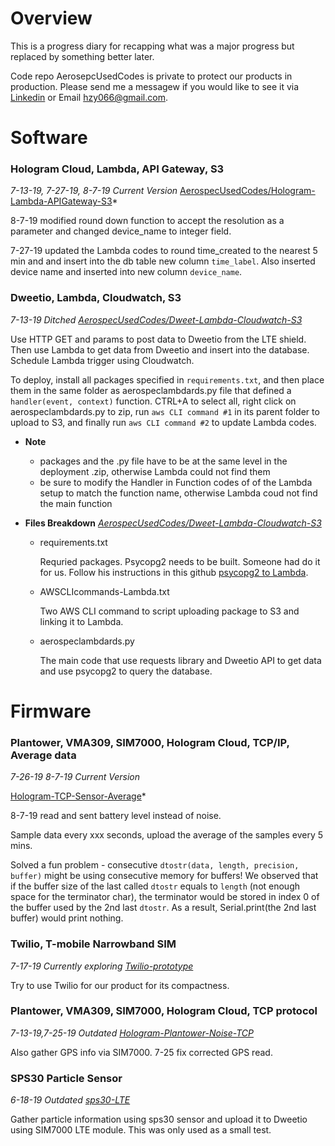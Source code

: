 # Overview
This is a progress diary for recapping what was a major progress but replaced by something better later. 

Code repo AerosepcUsedCodes is private to protect our products in production. Please send me a messagew if you would like to see it via [Linkedin](https://www.linkedin.com/in/ziyi-huang86/) or Email hzy066@gmail.com.

# Software

### Hologram Cloud, Lambda, API Gateway, S3
*7-13-19, 7-27-19, 8-7-19 Current Version*
[AerospecUsedCodes/Hologram-Lambda-APIGateway-S3](https://github.com/hzy86/AerospecUsedCodes/tree/master/Hologram-Lambda-APIGateway-S3)*

8-7-19 modified round down function to accept the resolution as a parameter and changed device_name to integer field.

7-27-19 updated the Lambda codes to round time_created to the nearest 5 min and and insert into the db table new column ```time_label```. Also inserted device name and inserted into new column ```device_name```.

### Dweetio, Lambda, Cloudwatch, S3 
*7-13-19 Ditched [AerospecUsedCodes/Dweet-Lambda-Cloudwatch-S3](https://github.com/hzy86/AerospecUsedCodes/tree/master/Dweetio-Lambda-Cloudwatch-S3)*

Use HTTP GET and params to post data to Dweetio from the LTE shield. Then use Lambda to get data from Dweetio and insert into the database. Schedule Lambda trigger using Cloudwatch.

To deploy, install all packages specified in ```requirements.txt```, and then place them in the same folder as aerospeclambdards.py file that defined a ```handler(event, context)``` function. CTRL+A to select all, right click on aerospeclambdards.py to zip, run ```aws CLI command #1``` in its parent folder to upload to S3, and finally run ```aws CLI command #2``` to update Lambda codes.

* **Note**
  - packages and the .py file have to be at the same level in the deployment .zip, otherwise Lambda could not find them
  - be sure to modify the Handler in Function codes of of the Lambda setup to match the function name, otherwise Lambda coud not find the main function

* **Files Breakdown**
  *[AerospecUsedCodes/Dweet-Lambda-Cloudwatch-S3](https://github.com/hzy86/AerospecUsedCodes/tree/master/Dweetio-Lambda-Cloudwatch-S3)*
  - requirements.txt

    Requried packages. Psycopg2 needs to be built. Someone had do it for us. Follow his instructions in this github [psycopg2 to Lambda](https://github.com/jkehler/awslambda-psycopg2).
  
  - AWSCLIcommands-Lambda.txt

    Two AWS CLI command to script uploading package to S3 and linking it to Lambda.
  
  - aerospeclambdards.py

    The main code that use requests library and Dweetio API to get data and use psycopg2 to query the database.
  
  
# Firmware

### Plantower, VMA309, SIM7000, Hologram Cloud, TCP/IP, Average data
*7-26-19 8-7-19 Current Version*

[Hologram-TCP-Sensor-Average](https://github.com/hzy86/AerospecUsedCodes/tree/master/Hologram-TCP-Sensor-Average)*

8-7-19 read and sent battery level instead of noise.

Sample data every xxx seconds, upload the average of the samples every 5 mins. 

Solved a fun problem - consecutive ```dtostr(data, length, precision, buffer)``` might be using consecutive memory for buffers! We observed that if the buffer size of the last called ```dtostr``` equals to ```length``` (not enough space for the terminator char), the terminator would be stored in index 0 of the buffer used by the 2nd last ```dtostr```. As a result, Serial.print(the 2nd last buffer) would print nothing.

### Twilio, T-mobile Narrowband SIM
*7-17-19 Currently exploring [Twilio-prototype](https://github.com/hzy86/AerospecUsedCodes/tree/master/twilio-prototype)*

Try to use Twilio for our product for its compactness.

### Plantower, VMA309, SIM7000, Hologram Cloud, TCP protocol
*7-13-19,7-25-19 Outdated [Hologram-Plantower-Noise-TCP](https://github.com/hzy86/AerospecUsedCodes/tree/master/Hologram-Plantower-Noise-TCP)*

Also gather GPS info via SIM7000. 7-25 fix corrected GPS read.

### SPS30 Particle Sensor
*6-18-19 Outdated [sps30-LTE](https://github.com/hzy86/AerospecUsedCodes/tree/master/sps30-LTE)*

Gather particle information using sps30 sensor and upload it to Dweetio using SIM7000 LTE module. This was only used as a small test.


